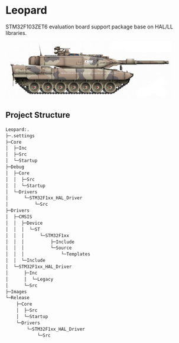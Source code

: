 # Leopard

STM32F103ZET6 evaluation board support package base on HAL/LL libraries.

![logo](./Images/logo.jpg)

## Project Structure

```cmd
Leopard:.
├─.settings
├─Core
│  ├─Inc
│  ├─Src
│  └─Startup
├─Debug
│  ├─Core
│  │  ├─Src
│  │  └─Startup
│  └─Drivers
│      └─STM32F1xx_HAL_Driver
│          └─Src
├─Drivers
│  ├─CMSIS
│  │  ├─Device
│  │  │  └─ST
│  │  │      └─STM32F1xx
│  │  │          ├─Include
│  │  │          └─Source
│  │  │              └─Templates
│  │  └─Include
│  └─STM32F1xx_HAL_Driver
│      ├─Inc
│      │  └─Legacy
│      └─Src
├─Images
└─Release
    ├─Core
    │  ├─Src
    │  └─Startup
    └─Drivers
        └─STM32F1xx_HAL_Driver
            └─Src
```
